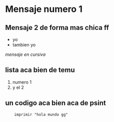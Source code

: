 # Mensaje numero 1

## Mensaje 2 de forma mas chica ff

- yo
- tambien yo

*mensaje en cursiva*

## lista aca bien de temu
1.	numero 1
2.	y el 2

## un codigo aca bien aca de psint
```pseint
    imprimir "hola mundo gg"
```
